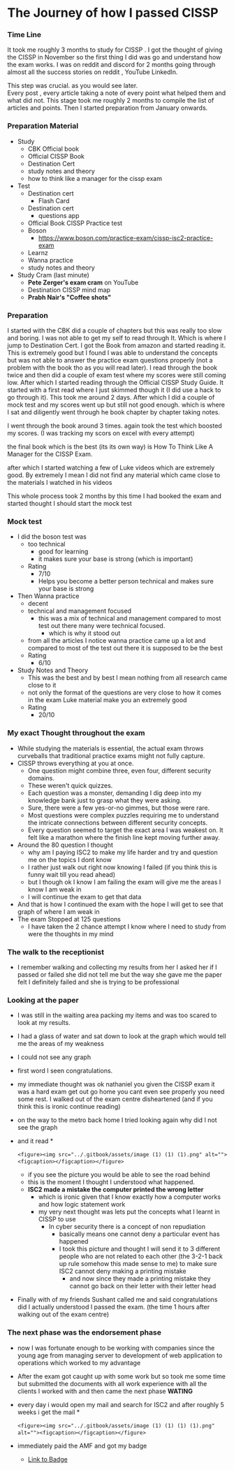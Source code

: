 # The Journey of how I passed CISSP

### Time Line

It took me roughly 3 months to study for CISSP . I got the thought of giving the CISSP in November so the first thing I did was go and understand how the exam works. I was on reddit and discord for 2 months going through almost all the success stories on reddit , YouTube LinkedIn.

This step was crucial. as you would see later.\
Every post , every article taking a note of every point what helped them and what did not. This stage took me roughly 2 months to compile the list of articles and points. Then I started preparation from January onwards.

### Preparation Material

* Study
  * CBK Official book
  * Official CISSP Book
  * Destination Cert
  * study notes and theory
  * how to think like a manager for the cissp exam
* Test
  * Destination cert
    * Flash Card
  * Destination cert
    * questions app
  * Official Book CISSP Practice test
  * Boson
    * https://www.boson.com/practice-exam/cissp-isc2-practice-exam
  * Learnz
  * Wanna practice
  * study notes and theory
* Study Cram (last minute)
  * **Pete Zerger's exam cram** on YouTube
  * Destination CISSP mind map
  * **Prabh Nair's "Coffee shots"**

### Preparation

I started with the CBK did a couple of chapters but this was really too slow and boring. I was not able to get my self to read through It. Which is where I jump to Destination Cert. I got the Book from amazon and started reading it. This is extremely good but I found I was able to understand the concepts but was not able to answer the practice exam questions properly (not a problem with the book tho as you will read later). I read through the book twice and then did a couple of exam test where my scores were still coming low. After which I started reading through the Official CISSP Study Guide. It started with a first read where I just skimmed though it (I did use a hack to go through it). This took me around 2 days. After which I did a couple of mock test and my scores went up but still not good enough. which is where I sat and diligently went through he book chapter by chapter taking notes.

I went through the book around 3 times. again took the test which boosted my scores. (I was tracking my scors on excel with every attempt)

the final book which is the best (its its own way) is How To Think Like A Manager for the CISSP Exam.

after which I started watching a few of Luke videos which are extremely good. By extremely I mean I did not find any material which came close to the materials I watched in his videos

This whole process took 2 months by this time I had booked the exam and started thought I should start the mock test

### Mock test

* I did the boson test was
  * too technical
    * good for learning
    * it makes sure your base is strong (which is important)
  * Rating
    * 7/10
    * Helps you become a better person technical and makes sure your base is strong
* Then Wanna practice
  * decent
  * technical and management focused
    * this was a mix of technical and management compared to most test out there many were technical focused.
      * which is why it stood out
  * from all the articles I notice wanna practice came up a lot and compared to most of the test out there it is supposed to be the best
  * Rating
    * 6/10
* Study Notes and Theory
  * This was the best and by best I mean nothing from all research came close to it
  * not only the format of the questions are very close to how it comes in the exam Luke material make you an extremely good
  * Rating&#x20;
    * 20/10

### My exact Thought throughout the exam

* While studying the materials is essential, the actual exam throws curveballs that traditional practice exams might not fully capture.
* CISSP throws everything at you at once.
  * One question might combine three, even four, different security domains.
  * These weren't quick quizzes.
  * Each question was a monster, demanding I dig deep into my knowledge bank just to grasp what they were asking.
  * Sure, there were a few yes-or-no gimmes, but those were rare.
  * Most questions were complex puzzles requiring me to understand the intricate connections between different security concepts.
  * Every question seemed to target the exact area I was weakest on. It felt like a marathon where the finish line kept moving further away.
* Around the 80 question I thought
  * why am I paying ISC2 to make my life harder and try and question me on the topics I dont know
  * I rather just walk out right now knowing I failed (if you think this is funny wait till you read ahead)
  * but I though ok I know I am failing the exam will give me the areas I know I am weak in
  * I will continue the exam to get that data
* And that is how I continued the exam with the hope I will get to see that graph of where I am weak in
* The exam Stopped at 125 questions
  * I have taken the 2 chance attempt I know where I need to study from were the thoughts in my mind

### The walk to the receptionist

* I remember walking and collecting my results from her I asked her if I passed or failed she did not tell me but the way she gave me the paper felt I definitely failed and she is trying to be professional&#x20;

### Looking at the paper

* I was still in the waiting area packing my items and was too scared to look at my results.
* I had a glass of water and sat down to look at the graph which would tell me the areas of my weakness
* I could not see any graph
* first word I seen congratulations.
* my immediate thought was ok nathaniel you given the CISSP exam it was a hard exam get out go home you cant even see properly you need some rest. I walked out of the exam centre disheartened (and if you think this is ironic continue reading)
* on the way to the metro back home I tried looking again why did I not see the graph
* and it read
  *

      <figure><img src="../.gitbook/assets/image (1) (1) (1).png" alt=""><figcaption></figcaption></figure>
  * if you see the picture you would be able to see the road behind
  * this is the moment I thought I understood what happened.
  * **ISC2 made a mistake the computer printed the wrong letter**
    * which is ironic given that I know exactly how a computer works and how logic statement work
    * my very next thought was lets put the concepts what I learnt in CISSP to use
      * In cyber security there is a concept of non repudiation
        * basically means one cannot deny a particular event has happened
        * I took this picture and thought I will send it to 3 different people who are not related to each other (the 3-2-1 back up rule somehow this made sense to me) to make sure ISC2 cannot deny making a printing mistake
          * and now since they made a printing mistake they cannot go back on their letter with their letter head
* Finally with of my friends Sushant called me and said congratulations did I actually understood I passed the exam. (the time 1 hours after walking out of the exam centre)

### The next phase was the endorsement phase

* now I was fortunate enough to be working with companies since the young age from managing server to development of web application to operations which worked to my advantage
* After the exam got caught up with some work but so took me some time but submitted the documents with all work experience with all the clients I worked with and then came the next phase **WATING**
* every day i would open my mail and search for ISC2 and after roughly 5 weeks i get the mail
  *

      <figure><img src="../.gitbook/assets/image (1) (1) (1) (1).png" alt=""><figcaption></figcaption></figure>
* immediately paid the AMF and got my badge
  * [Link to Badge](https://www.credly.com/badges/660f96e7-9751-4f67-b163-637f9608b47d)
